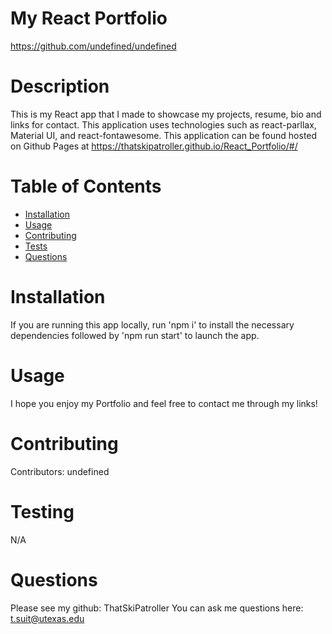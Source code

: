 # My React Portfolio
https://github.com/undefined/undefined
# Description
This is my React app that I made to showcase my projects, resume, bio and links for contact. This application uses technologies such as react-parllax, Material UI, and react-fontawesome. This application can be found hosted on Github Pages at https://thatskipatroller.github.io/React_Portfolio/#/ 
# Table of Contents
* [Installation](#installation)
* [Usage](#usage)
* [Contributing](#contributing)
* [Tests](#tests)
* [Questions](#questions)
# Installation
If you are running this app locally, run 'npm i' to install the necessary dependencies followed by 'npm run start' to launch the app.
# Usage
I hope you enjoy my Portfolio and feel free to contact me through my links!
# Contributing
Contributors: undefined
# Testing
N/A
# Questions
Please see my github: ThatSkiPatroller
You can ask me questions here: t.suit@utexas.edu

